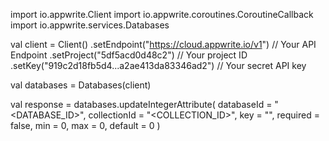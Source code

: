 import io.appwrite.Client
import io.appwrite.coroutines.CoroutineCallback
import io.appwrite.services.Databases

val client = Client()
    .setEndpoint("https://cloud.appwrite.io/v1") // Your API Endpoint
    .setProject("5df5acd0d48c2") // Your project ID
    .setKey("919c2d18fb5d4...a2ae413da83346ad2") // Your secret API key

val databases = Databases(client)

val response = databases.updateIntegerAttribute(
    databaseId = "<DATABASE_ID>",
    collectionId = "<COLLECTION_ID>",
    key = "",
    required = false,
    min = 0,
    max = 0,
    default = 0
)
